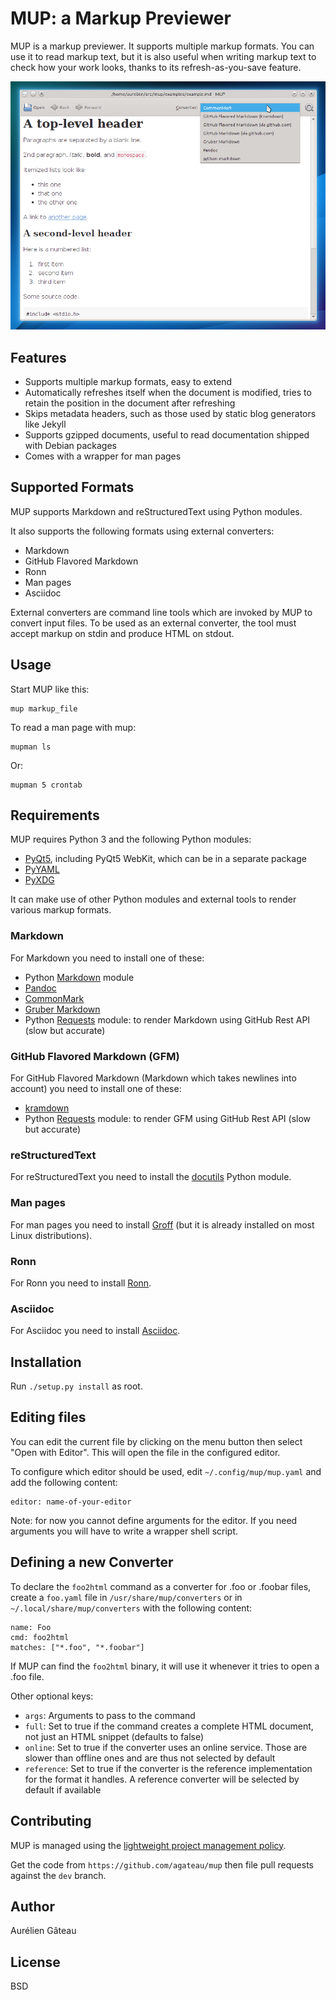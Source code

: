 # MUP: a Markup Previewer

MUP is a markup previewer. It supports multiple markup formats. You can use it
to read markup text, but it is also useful when writing markup text to check
how your work looks, thanks to its refresh-as-you-save feature.

![MUP in action](screenshot.png)

## Features

- Supports multiple markup formats, easy to extend
- Automatically refreshes itself when the document is modified, tries to retain
  the position in the document after refreshing
- Skips metadata headers, such as those used by static blog generators like
  Jekyll
- Supports gzipped documents, useful to read documentation shipped with Debian
  packages
- Comes with a wrapper for man pages

## Supported Formats

MUP supports Markdown and reStructuredText using Python modules.

It also supports the following formats using external converters:

- Markdown
- GitHub Flavored Markdown
- Ronn
- Man pages
- Asciidoc

External converters are command line tools which are invoked by MUP to convert
input files. To be used as an external converter, the tool must accept markup
on stdin and produce HTML on stdout.

## Usage

Start MUP like this:

    mup markup_file

To read a man page with mup:

    mupman ls

Or:

    mupman 5 crontab

## Requirements

MUP requires Python 3 and the following Python modules:

- [PyQt5][], including PyQt5 WebKit, which can be in a separate package
- [PyYAML][]
- [PyXDG][]

It can make use of other Python modules and external tools to render various
markup formats.

[PyQt5]: https://www.riverbankcomputing.com/software/pyqt/download5
[PyYAML]: http://pyyaml.org/wiki/PyYAML
[PyXDG]: https://freedesktop.org/wiki/Software/pyxdg/

### Markdown

For Markdown you need to install one of these:

- Python [Markdown][python-markdown] module
- [Pandoc][]
- [CommonMark][]
- [Gruber Markdown][Gruber]
- Python [Requests][requests] module: to render Markdown using GitHub Rest API
  (slow but accurate)

### GitHub Flavored Markdown (GFM)

For GitHub Flavored Markdown (Markdown which takes newlines into account) you
need to install one of these:

- [kramdown][]
- Python [Requests][requests] module: to render GFM using GitHub Rest API (slow
  but accurate)

### reStructuredText

For reStructuredText you need to install the [docutils][] Python module.

### Man pages

For man pages you need to install [Groff][] (but it is already installed on
most Linux distributions).

### Ronn

For Ronn you need to install [Ronn][].

### Asciidoc

For Asciidoc you need to install [Asciidoc][].

[python-markdown]: https://pythonhosted.org/Markdown/
[Pandoc]: http://pandoc.org
[kramdown]: http://kramdown.gettalong.org/
[CommonMark]: http://commonmark.org
[Gruber]: http://daringfireball.net/projects/markdown/

[docutils]: http://docutils.sourceforge.net/

[Groff]: https://www.gnu.org/software/groff/

[Ronn]: https://www.mankier.com/1/ronn
[Asciidoc]: http://www.methods.co.nz/asciidoc/
[Requests]: http://python-requests.org

## Installation

Run `./setup.py install` as root.

## Editing files

You can edit the current file by clicking on the menu button then select "Open
with Editor". This will open the file in the configured editor.

To configure which editor should be used, edit `~/.config/mup/mup.yaml` and add
the following content:

    editor: name-of-your-editor

Note: for now you cannot define arguments for the editor. If you need arguments
you will have to write a wrapper shell script.

## Defining a new Converter

To declare the `foo2html` command as a converter for .foo or .foobar files,
create a `foo.yaml` file in `/usr/share/mup/converters` or in
`~/.local/share/mup/converters` with the following content:

    name: Foo
    cmd: foo2html
    matches: ["*.foo", "*.foobar"]

If MUP can find the `foo2html` binary, it will use it whenever it tries to open
a .foo file.

Other optional keys:

- `args`: Arguments to pass to the command
- `full`: Set to true if the command creates a complete HTML document, not just
  an HTML snippet (defaults to false)
- `online`: Set to true if the converter uses an online service. Those are
  slower than offline ones and are thus not selected by default
- `reference`: Set to true if the converter is the reference implementation for
  the format it handles. A reference converter will be selected by default if
  available

## Contributing

MUP is managed using the [lightweight project management policy][lpmp].

Get the code from `https://github.com/agateau/mup` then file pull requests
against the `dev` branch.

[lpmp]: http://agateau.com/2014/lightweight-project-management

## Author

Aurélien Gâteau

## License

BSD
